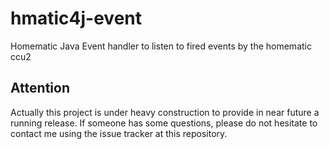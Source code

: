 # hmatic4j-event
Homematic Java Event handler to listen to fired events by the homematic ccu2

## Attention
Actually this project is under heavy construction to provide in near future a running release. If someone has some questions, please do not hesitate to contact me using the issue tracker at this repository.